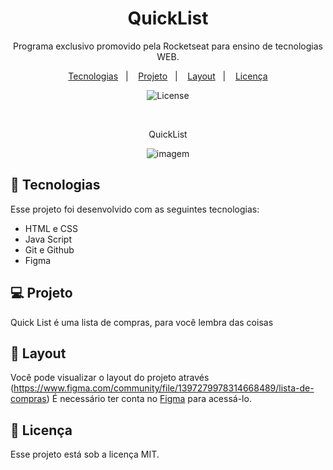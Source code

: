 <h1 align="center"> QuickList</h1>

<p align="center">
Programa exclusivo promovido pela Rocketseat para ensino de tecnologias WEB.
</p>

<p align="center">
  <a href="#-tecnologias">Tecnologias</a>&nbsp;&nbsp;&nbsp;|&nbsp;&nbsp;&nbsp;
  <a href="#-projeto">Projeto</a>&nbsp;&nbsp;&nbsp;|&nbsp;&nbsp;&nbsp;
  <a href="#-layout">Layout</a>&nbsp;&nbsp;&nbsp;|&nbsp;&nbsp;&nbsp;
  <a href="#memo-licença">Licença</a>
</p>

<p align="center">
  <img alt="License" src="https://img.shields.io/static/v1?label=license&message=MIT&color=49AA26&labelColor=000000">
  
</p>


<br>

<p align="center">
 QuickList
</p>


<p align="center">
<img  alt="imagem" src="https://github.com/user-attachments/assets/87259aff-3273-4462-b206-2ff529b1ffc6">

</p>

## 🚀 Tecnologias

Esse projeto foi desenvolvido com as seguintes tecnologias:

- HTML e CSS
- Java Script
- Git e Github
- Figma

## 💻 Projeto

Quick List é uma lista de compras, para você lembra das coisas

## 🔖 Layout

Você pode visualizar o layout do projeto através (https://www.figma.com/community/file/1397279978314668489/lista-de-compras) É necessário ter conta no [Figma](https://figma.com) para acessá-lo.

## :memo: Licença

Esse projeto está sob a licença MIT.
